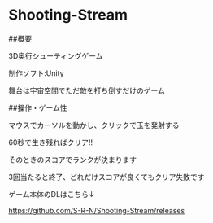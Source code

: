 ﻿# Shooting-Stream

##概要

3D奥行シューティングゲーム

制作ソフト:Unity

舞台は宇宙空間でただ敵を打ち倒すだけのゲーム


##操作・ゲーム性

マウスでカーソルを動かし、クリックで玉を発射する

60秒で生き残ればクリア!!

そのときのスコアでランクが決まります

3回当たると終了、どれだけスコアが良くてもクリア失敗です


ゲーム本体のDLはこちら↓

https://github.com/S-R-N/Shooting-Stream/releases
